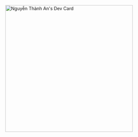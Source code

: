 <a href="https://app.daily.dev/MefoBeso" style="/* align-self: flex-end; */justify-content: flex-end;/* align-self: center; */display: flex;"><img src="https://api.daily.dev/devcards/0cd9d07721c2446582dbcce8823aadf0.png?r=mar" width="400" alt="Nguyễn Thành An's Dev Card"/></a>
